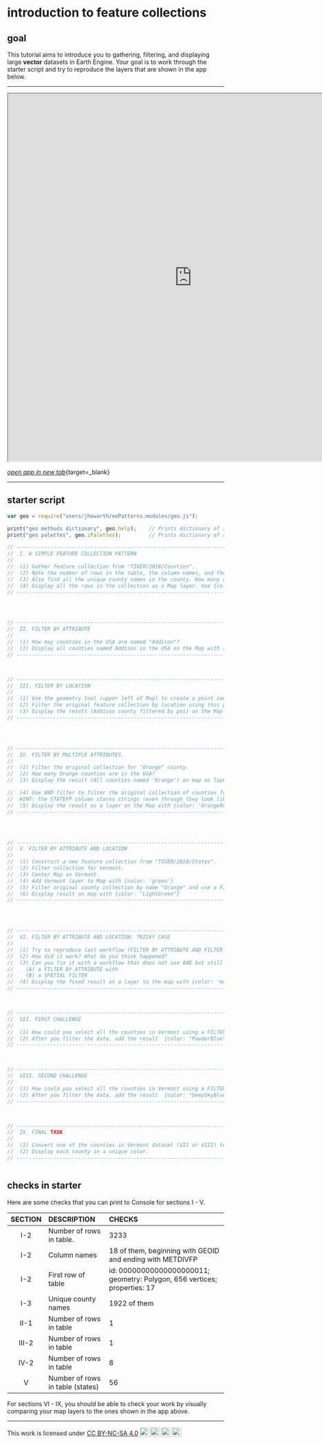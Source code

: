 # __introduction to feature collections__  

## __goal__  

This tutorial aims to introduce you to gathering, filtering, and displaying large __vector__ datasets in Earth Engine. Your goal is to work through the starter script and try to reproduce the layers that are shown in the app below.

---    

<iframe
  src="https://ee-patterns.projects.earthengine.app/view/tutorial-03"
  style="width:854px; height:854px"
></iframe>  

[_open app in new tab_](https://ee-patterns.projects.earthengine.app/view/tutorial-03){target=_blank}

---  

## __starter script__

```js
var geo = require("users/jhowarth/eePatterns:modules/geo.js");

print("geo methods dictionary", geo.help);    // Prints dictionary of all tools in module.  
print("geo palettes", geo.iPalettes);         // Prints dictionary of all palettes in module. 

// ---------------------------------------------------------------------------
//  I. A SIMPLE FEATURE COLLECTION PATTERN
//
//  (1) Gather feature collection from "TIGER/2018/Counties".
//  (2) Note the number of rows in the table, the column names, and the first row of data.
//  (3) Also find all the unique county names in the county. How many are there?
//  (4) Display all the rows in the collection as a Map layer. Use {color: 'white'} 
// ---------------------------------------------------------------------------




// ---------------------------------------------------------------------------
//  II. FILTER BY ATTRIBUTE
//
//  (1) How may counties in the USA are named "Addison"?
//  (2) Display all counties named Addison in the USA on the Map with {color: 'gray'}.
// ---------------------------------------------------------------------------



// ---------------------------------------------------------------------------
//  III. FILTER BY LOCATION
//
//  (1) Use the geometry tool (upper left of Map) to create a point somewhere inside Addison County, Vermont.
//  (2) Filter the original feature collection by location using this poi. 
//  (3) Display the result (Addison county filtered by poi) on the Map with {color: 'black'}.
// ---------------------------------------------------------------------------




// ---------------------------------------------------------------------------
//  IV. FILTER BY MULTIPLE ATTRIBUTES.
//  
//  (1) Filter the original collection for "Orange" county.
//  (2) How many Orange counties are in the USA?
//  (3) Display the result (All counties named 'Orange') on map as layer with {color: 'orange'}.

//  (4) Use AND filter to filter the original collection of counties for "Orange" county IN VERMONT.
//  HINT: the STATEFP column stores strings (even through they look like numbers).
//  (5) Display the result as a layer on the Map with {color: 'OrangeRed'}.
// ---------------------------------------------------------------------------




// ---------------------------------------------------------------------------
//  V. FILTER BY ATTRIBUTE AND LOCATION
//
//  (1) Construct a new feature collection from "TIGER/2018/States".
//  (2) Filter collection for Vermont.
//  (3) Center Map on Vermont. 
//  (4) Add Vermont layer to Map with {color: 'green'}
//  (5) Filter original county collection by name "Orange" and use a FILTER BY LOCATION to filter in bounds of Vermont state.
//  (6) Display result on map with {color: "LightGreen"}
// ---------------------------------------------------------------------------




// ---------------------------------------------------------------------------
//  VI. FILTER BY ATTRIBUTE AND LOCATION: TRICKY CASE
//  
//  (1) Try to reproduce last workflow (FILTER BY ATTRIBUTE AND FILTER BY LOCATION) to map "Essex" county in Vermont.
//  (2) How did it work? What do you think happened?
//  (3) Can you fix it with a workflow that does not use AND but still links together
//    (A) a FILTER BY ATTRIBUTE with 
//    (B) a SPATIAL FILTER  
//  (4) Display the fixed result as a layer to the map with {color: 'magenta'}.
// ---------------------------------------------------------------------------



// ---------------------------------------------------------------------------
//  VII. FIRST CHALLENGE 
//
//  (1) How could you select all the counties in Vermont using a FILTER BY ATTRIBUTE workflow?
//  (2) After you filter the data, add the result  {color: "PowderBlue"}
// ---------------------------------------------------------------------------



// ---------------------------------------------------------------------------
//  VIII. SECOND CHALLENGE
//
//  (1) How could you select all the counties in Vermont using a FILTER BY LOCATION workflow?
//  (2) After you filter the data, add the result  {color: "DeepSkyBlue"}
// ---------------------------------------------------------------------------



// ---------------------------------------------------------------------------
//  IX. FINAL TASK
//  
//  (1) Convert one of the counties in Vermont dataset (VII or VIII) to nominal image 
//  (2) Display each county in a unique color.
// ---------------------------------------------------------------------------



```

## __checks in starter__ 

Here are some checks that you can print to Console for sections I - V.  

| SECTION | DESCRIPTION                 | CHECKS            |
| :--:    | :--                         | :--               |
| I-2     | Number of rows in table.    | 3233              |  
| I-2     | Column names                | 18 of them, beginning with GEOID and ending with METDIVFP   |
| I-2     | First row of table          | id: 00000000000000000011; geometry: Polygon, 656 vertices; properties: 17  |  
| I-3     | Unique county names         | 1922 of them      |  
| II-1    | Number of rows in table     | 1                 |
| III-2   | Number of rows in table     | 1                 |  
| IV-2    | Number of rows in table     | 8                 |  
| V       | Number of rows in table (states)    | 56          |  

For sections VI - IX, you should be able to check your work by visually comparing your map layers to the ones shown in the app above.  

---

<p xmlns:cc="http://creativecommons.org/ns#" >This work is licensed under <a href="https://creativecommons.org/licenses/by-nc-sa/4.0/?ref=chooser-v1" target="_blank" rel="license noopener noreferrer" style="display:inline-block;">CC BY-NC-SA 4.0<img style="height:22px!important;margin-left:3px;vertical-align:text-bottom;" src="https://mirrors.creativecommons.org/presskit/icons/cc.svg?ref=chooser-v1" alt=""><img style="height:22px!important;margin-left:3px;vertical-align:text-bottom;" src="https://mirrors.creativecommons.org/presskit/icons/by.svg?ref=chooser-v1" alt=""><img style="height:22px!important;margin-left:3px;vertical-align:text-bottom;" src="https://mirrors.creativecommons.org/presskit/icons/nc.svg?ref=chooser-v1" alt=""><img style="height:22px!important;margin-left:3px;vertical-align:text-bottom;" src="https://mirrors.creativecommons.org/presskit/icons/sa.svg?ref=chooser-v1" alt=""></a></p>
